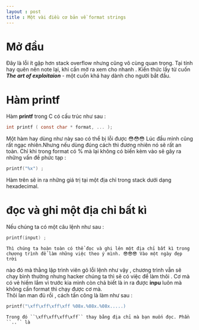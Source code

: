 ```yaml
---
layout : post
title : Một vài điều cơ bản về format strings
--- 
```


# Mở đầu  
Đây là lỗi ít gặp hơn stack overflow nhưng cũng vô cùng quan trọng. Tại tính hay quên nên note lại, khi cần mở ra xem cho nhanh . Kiến thức lấy
từ cuốn _**The art of exploitaion**_ - một cuốn khá hay dành cho người bắt đầu. 
# Hàm printf   
Hàm **printf** trong C có cấu trúc như sau :
```C
int printf ( const char * format, ... );
``` 
Một hàm hay dùng như này sao có thể bị lỗi được 😳😳😳 Lúc đầu mình cũng rất ngạc nhiên.Nhưng nếu dùng đúng cách thì đương nhiên nó sẽ rất an toàn.
Chỉ khi trong format có % mà lại không có biến kèm vào sẽ gây ra những vấn đề phức tạp : 
```C
printf("%x") ;
```
Hàm trên sẽ in ra những giá trị tại một địa chỉ trong stack dưới dạng hexadecimal.

# đọc và ghi một địa chỉ bất kì  
Nếu chúng ta có một câu lệnh như sau : 
```C
printf(input) ; 
```
    Thì chúng ta hoàn toàn có thể đọc và ghi lên một địa chỉ bất kì trong chương trình để làm những việc theo ý mình. 😎😎😎 Vào một ngày đẹp trời
nào đó mà thằng lập trình viên gõ lỗi lệnh như vậy , chương trình vẫn sẽ chạy bình thường nhưng hacker chúng ta thì sẽ có việc để làm thôi . Cơ mà
có vẻ hiếm lắm vì trước kia mình còn chả biết là in ra được **inpu** luôn mà không cần format thì chạy được cơ mà.  
    Thôi lan man đủ rồi , cách tấn công là làm như sau : 
```C
printf("\xff\xff\xff\xff %08x.%08x.%08x.....) 
```
    Trong đó ``\xff\xff\xff\xff`` thay bằng địa chỉ mà bạn muốn đọc. Phần ``..`` là  
